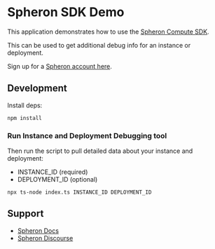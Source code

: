 # Spheron SDK Demo

This application demonstrates how to use the [Spheron Compute SDK](https://docs.spheron.network/sdk/compute).

This can be used to get additional debug info for an instance or deployment.

Sign up for a [Spheron account here](https://app.spheron.network/#/signup).

## Development

Install deps:

```
npm install
```

### Run Instance and Deployment Debugging tool

Then run the script to pull detailed data about your instance and deployment:
- INSTANCE_ID (required)
- DEPLOYMENT_ID (optional)

```
npx ts-node index.ts INSTANCE_ID DEPLOYMENT_ID
```

## Support

- [Spheron Docs](https://docs.spheron.network/)
- [Spheron Discourse](https://community.spheron.network/latest)